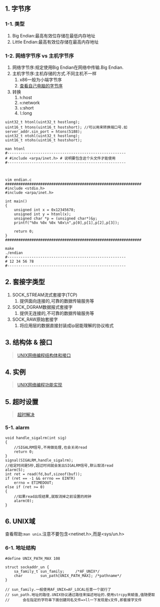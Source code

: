 ## 1. 字节序
### 1-1. 类型
1. Big Endian:最高有效位存储在最低内存地址
2. Little Endian:最高有效位存储在最高内存地址
### 1-2. 网络字节序 vs 主机字节序
1. 网络字节序:规定使用Big Endian在网络中传输.Big Endian.
2. 主机字节序:主机存储的方式.不同主机不一样
    1. x86一般为小端字节序
    2. [查看自己电脑的字节序](https://github.com/orris27/orris/tree/master/network/socket/codes/endian-test)
3. 转换
    1. `h`:host
    2. `n`:network
    3. `s`:short
    4. `l`:long
```
uint32_t htonl(uint32_t hostlong);
uint16_t htons(uint16_t hostshort); //可以用来转换端口号.如server_addr.sin_port = htons(5188);
uint32_t ntohl(uint32_t hostlong);
uint16_t ntohs(uint16_t hostshort);

man htonl
#------------------------------------------------------
# #include <arpa/inet.h> # 说明要包含这个头文件才能使用
#------------------------------------------------------



vim endian.c
##############################################################
#include <stdio.h>
#include <arpa/inet.h>

int main()
{
    unsigned int x = 0x12345678;
    unsigned int y = htonl(x);
    unsigned char *p = (unsigned char*)&y;
    printf("%0x %0x %0x %0x\n",p[0],p[1],p[2],p[3]);

    return 0;
}
##############################################################

make
./endian
#------------------------------------------------------
# 12 34 56 78
#------------------------------------------------------
```



## 2. 套接字类型
1. SOCK_STREAM流式套接字(TCP)
    1. 提供面向连接的,可靠的数据传输服务等
2. SOCK_DGRAM数据报式套接字
    1. 提供无连接的,不可靠的数据传输服务等
3. SOCK_RAW原始套接字
    1. 将应用层的数据直接封装成ip层能理解的协议格式

## 3. 结构体 & 接口
> [UNIX网络编程结构体和接口](https://github.com/orris27/orris/blob/master/network/socket/interface.md)

## 4. 实例
> [UNIX网络编程功能实现](https://github.com/orris27/orris/blob/master/network/socket/implementation.md)


## 5. 超时设置
> [超时解决](https://coggle.it/diagram/W4LEu4dcxhLSLIc6/t/io)
### 5-1. alarm
```
void handle_sigalrm(int sig)
{
    //SIGALRM信号,不用做处理,也会关闭read
    return 0;
}
signal(SIGALRM,handle_sigalrm);
//给定时间是5秒,超过时间就会发出SIGALRM信号,默认取消read
alarm(5);
int ret = read(fd,buf,sizeof(buf));
if (ret == -1 && errno == EINTR)
    errno = ETIMEDOUT;
else if (ret >= 0)
{
    //如果read出现结果,就取消掉之前设置的闹钟
    alarm(0);
}
```


## 6. UNIX域
查看帮助:`man unix`.注意不要包含<netinet.h>,而是<sys/un.h>
### 6-1. 地址结构
```
#define UNIX_PATH_MAX 108

struct sockaddr_un {
    sa_family_t sun_family;     /*AF_UNIX*/
    char        sun_path[UNIX_PATH_MAX]; /*pathname*/
}

// sun_family.一般使用AF_UNIX=AF_LOCAL任意一个就行了
// sun_path.地址的路径.UNIX协议通过路径来描述地址的.使用strcpy来赋值,值随便取
//      会在指定的字符串下面创建同名文件=>ll一下发现是s文件,即套接字文件
````
